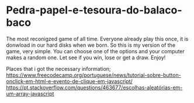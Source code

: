 # Pedra-papel-e-tesoura-do-balaco-baco
The most reconigzed game of all time. Everyone already play this once, it is donwload in our hard disks when we born. So this is my version of the game, very simple. You can choose one of the options and your computer makes a random one. Let see if you win, lose or get a draw. Enjoy!

Places that i got the necessary information;
https://www.freecodecamp.org/portuguese/news/tutorial-sobre-button-onclick-em-html-e-evento-de-clique-em-javascript/
https://pt.stackoverflow.com/questions/463677/escolhas-aleatórias-em-um-array-javascript

